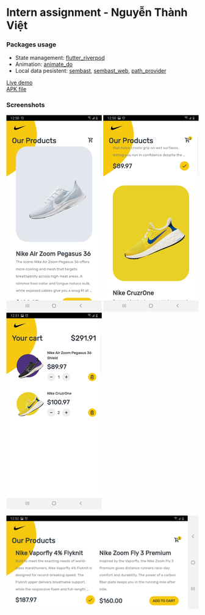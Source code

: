 # Intern assignment - Nguyễn Thành Việt

### Packages usage
- State management: [flutter_riverpod](https://pub.dev/packages/flutter_riverpod)<br>
- Animation: [animate_do](https://pub.dev/packages/animate_do)
- Local data pesistent: [sembast](https://pub.dev/packages/sembast), [sembast_web](https://pub.dev/packages/sembast_web), [path_provider](https://pub.dev/packages/path_provider)


[Live demo](https://golden-sneaker.web.app/)<br>
[APK file](/apk/)

### Screenshots
<p align="left">
<img src="screenshots/Screenshot_20220921-125023.jpg?raw=true" width="250"/>
<img src="screenshots/Screenshot_20220921-125054.jpg?raw=true" width="250"/>
<img src="screenshots/Screenshot_20220921-125107.jpg?raw=true" width="250"/>
</p>
<img src="screenshots/Screenshot_20220921-125210.jpg?raw=true" width="750"/>